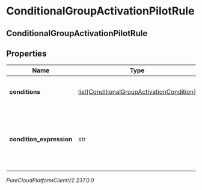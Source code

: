 # ConditionalGroupActivationPilotRule

## ConditionalGroupActivationPilotRule

## Properties

|Name | Type | Description | Notes|
|------------ | ------------- | ------------- | -------------|
| **conditions** | [list[ConditionalGroupActivationCondition]](ConditionalGroupActivationCondition) | The list of conditions used in this rule | [optional] |
| **condition_expression** | str | A string expression that defines the relationships of conditions in this rule | [optional] |



_PureCloudPlatformClientV2 237.0.0_
